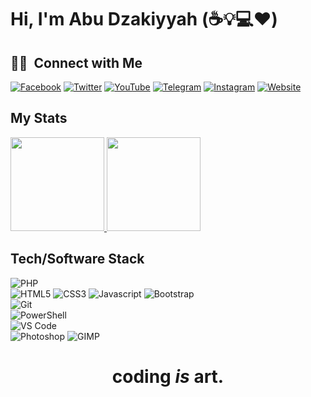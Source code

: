 # Hi, I'm Abu Dzakiyyah (:coffee::bulb::computer::heart:)

##  🤝🏻 &nbsp;Connect with Me
[![Facebook](https://img.shields.io/badge/facebook-%231877F2.svg?&style=for-the-badge&logo=facebook&logoColor=white)](https://facebook.com/abydzakiyyah) 
[![Twitter](https://img.shields.io/badge/twitter-%231DA1F2.svg?&style=for-the-badge&logo=twitter&logoColor=white)](https://twitter.com/abydzakiyyah) 
[![YouTube](https://img.shields.io/badge/youtube-%23FF0000.svg?&style=for-the-badge&logo=youtube&logoColor=white)](https://youtube.com/abudzakiyyah) 
[![Telegram](https://img.shields.io/badge/telegram-grey?style=for-the-badge&logo=Telegram&logoColor=white)](https://telegram.org/@cyberzilla)
[![Instagram](https://img.shields.io/badge/instagram-purple?style=for-the-badge&logo=instagram&logoColor=white)](https://instagram.com/abydzakiyyah)
[![Website](https://img.shields.io/badge/website-green?style=for-the-badge&logo=google-chrome&logoColor=white)](https://dzakiyyah.com)

## My Stats
<p>
<a href="https://abu.dzakiyyah.com">
  <img height="150em" src="https://github-readme-stats.vercel.app/api?username=cyberzilla&show_icons=true&theme=merko" />
  <img height="150em" src="https://github-readme-stats-eight-theta.vercel.app/api/top-langs/?username=cyberzilla&theme=merko&layout=compact" />
</a>
</p>

## Tech/Software Stack

![PHP](https://img.shields.io/static/v1?style=for-the-badge&logo=php&message=PHP&label=&color=777BB4&labelColor=000000)
<br/>
![HTML5](https://img.shields.io/static/v1?style=for-the-badge&logo=html5&message=HTML5&label=&color=E34F26&labelColor=000000)
![CSS3](https://img.shields.io/static/v1?style=for-the-badge&logo=css3&message=CSS3&label=&color=1572B6&labelColor=000000)
![Javascript](https://img.shields.io/static/v1?style=for-the-badge&logo=javascript&message=Javascript&label=&color=F7DF1E&labelColor=000000)
![Bootstrap](https://img.shields.io/static/v1?style=for-the-badge&logo=bootstrap&message=Bootstrap&label=&color=563d7c&labelColor=000000)
<br/>
![Git](https://img.shields.io/static/v1?style=for-the-badge&logo=git&message=Git&label=&color=F05032&labelColor=000000)
<br/>
![PowerShell](https://img.shields.io/static/v1?style=for-the-badge&logo=powershell&message=PowerShell&label=&color=5391FE&labelColor=000000)
<br/>
![VS Code](https://img.shields.io/static/v1?style=for-the-badge&logo=visual-studio-code&message=VS%20Code&label=&color=007ACC&labelColor=000000)
<br/>
![Photoshop](https://img.shields.io/static/v1?style=for-the-badge&logo=adobe-photoshop&message=Photoshop&label=&color=31A8FF&labelColor=000000)
![GIMP](https://img.shields.io/static/v1?style=for-the-badge&logo=gimp&message=GIMP&label=&color=5C5543&labelColor=000000)


<div align='center'>

# **coding** *is* **art**.

</div>
